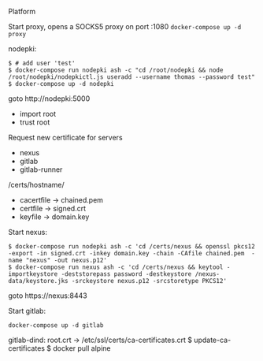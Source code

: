 Platform

Start proxy, opens a SOCKS5 proxy on port :1080
```docker-compose up -d proxy```

nodepki:
```
$ # add user 'test'
$ docker-compose run nodepki ash -c "cd /root/nodepki && node /root/nodepki/nodepkictl.js useradd --username thomas --password test"
$ docker-compose up -d nodepki
```

goto http://nodepki:5000
 * import root
 * trust root

Request new certificate for servers
 - nexus
 - gitlab
 - gitlab-runner

/certs/hostname/
 * cacertfile -> chained.pem
 * certfile -> signed.crt
 * keyfile -> domain.key


Start nexus:
```
$ docker-compose run nodepki ash -c 'cd /certs/nexus && openssl pkcs12 -export -in signed.crt -inkey domain.key -chain -CAfile chained.pem  -name "nexus" -out nexus.p12'
$ docker-compose run nexus ash -c 'cd /certs/nexus && keytool -importkeystore -deststorepass password -destkeystore /nexus-data/keystore.jks -srckeystore nexus.p12 -srcstoretype PKCS12'
```

goto https://nexus:8443

Start gitlab:
```
docker-compose up -d gitlab
```

gitlab-dind:
 root.crt -> /etc/ssl/certs/ca-certificates.crt
 $ update-ca-certificates
 $ docker pull alpine
